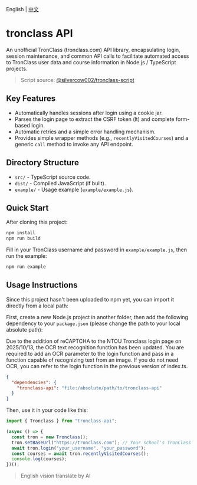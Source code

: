 English | [中文](./README_zh-tw.md)

# tronclass API

An unofficial TronClass (tronclass.com) API library, encapsulating login, session maintenance, and common API calls to facilitate automated access to TronClass user data and course information in Node.js / TypeScript projects.
> Script source: [@silvercow002/tronclass-script](https://github.com/silvercow002/tronclass-script)

## Key Features

- Automatically handles sessions after login using a cookie jar.
- Parses the login page to extract the CSRF token (lt) and complete form-based login.
- Automatic retries and a simple error handling mechanism.
- Provides simple wrapper methods (e.g., `recentlyVisitedCourses`) and a generic `call` method to invoke any API endpoint.

## Directory Structure

- `src/` - TypeScript source code.
- `dist/` - Compiled JavaScript (if built).
- `example/` - Usage example (`example/example.js`).

## Quick Start

After cloning this project:
```bash
npm install
npm run build
```

Fill in your TronClass username and password in `example/example.js`, then run the example:
```bash
npm run example
```

## Usage Instructions
Since this project hasn't been uploaded to npm yet, you can import it directly from a local path:

First, create a new Node.js project in another folder, then add the following dependency to your `package.json` (please change the path to your local absolute path):

Due to the addition of reCAPTCHA to the NTOU Tronclass login page on 2025/10/13, the OCR text recognition function has been updated.
You are required to add an OCR parameter to the login function and pass in a function capable of recognizing text from an image.
If you do not need OCR, you can refer to the login function in the previous version of index.ts.

```json
{
  "dependencies": {
    "tronclass-api": "file:/absolute/path/to/tronclass-api"
  } 
}
```

Then, use it in your code like this:

```javascript
import { Tronclass } from "tronclass-api";

(async () => {
  const tron = new Tronclass();
  tron.setBaseUrl("https://tronclass.com"); // Your school's TronClass URL
  await tron.login("your_username", "your_password");
  const courses = await tron.recentlyVisitedCourses();
  console.log(courses);
})();
```


> English vision translate by AI